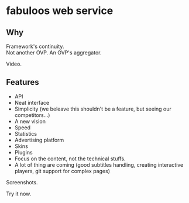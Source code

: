 # fabuloos web service

## Why

Framework's continuity.  
Not another OVP. An OVP's aggregator.

Video.

## Features

* API
* Neat interface
* Simplicity (we beleave this shouldn't be a feature, but seeing our competitors…)
* A new vision
* Speed
* Statistics
* Advertising platform
* Skins
* Plugins
* Focus on the content, not the technical stuffs.
* A lot of thing are coming (good subtitles handling, creating interactive players, git support for complex pages)

Screenshots.

Try it now.